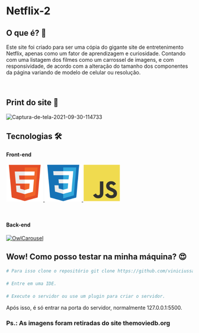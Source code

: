 # Netflix-2

<h2> O que é? 🤔 </h2>

Este site foi criado para ser uma cópia do gigante site de entretenimento Netflix,
apenas como um fator de aprendizagem e curiosidade. Contando com uma listagem dos
filmes como um carrossel de imagens, e com responsividade, de acordo com a alteração 
do tamanho dos componentes da página variando de modelo de celular ou resolução.

<br>

<h2> Print do site 📸</h2>
<img src="https://i.ibb.co/Hn3Mmz1/Captura-de-tela-2021-09-30-133232.png" alt="Captura-de-tela-2021-09-30-114733" border="0">

<br>
<h2> Tecnologias 🛠</h2>

#### **Front-end** 
<p align="left">

  <a href="https://developer.mozilla.org/pt-BR/docs/Web/HTML" target="_blank">
    <img
      src="https://raw.githubusercontent.com/devicons/devicon/master/icons/html5/html5-original.svg"
      alt="HTML5"
      width="100"
      height="100"
    />
  </a>

  <a href="https://developer.mozilla.org/pt-BR/docs/Web/CSS" target="_blank">
    <img
      src="https://raw.githubusercontent.com/devicons/devicon/master/icons/css3/css3-original.svg"
      alt="Css3"
      width="100"
      height="100"
    />
  </a>
  <a
    href="https://developer.mozilla.org/en-US/docs/Web/JavaScript"
  >
    <img
      src="https://raw.githubusercontent.com/devicons/devicon/master/icons/javascript/javascript-original.svg"
      alt="javascript"
      width="100"
      height="100"
    />
  </a>
  
</p>

<br>

#### **Back-end** 
<p align="left">
<a href="https://github.com/OwlCarousel2/OwlCarousel2.git"><img height=100em width=100em src="https://i.ibb.co/6yZF547/18146764.png" alt="OwlCarousel" border="0"></a> 
<br>
  
<h2> Wow! Como posso testar na minha máquina? 😍</h2>

```bash
# Para isso clone o repositório git clone https://github.com/viniciussalvarenga/Netflix-2.git

# Entre em uma IDE.

# Execute o servidor ou use um plugin para criar o servidor.
```
Após isso, é só entrar na porta do servidor, normalmente 127.0.0.1:5500.


### Ps.: As imagens foram retiradas do site themoviedb.org
